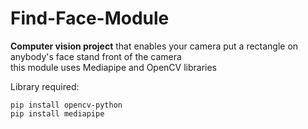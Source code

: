 # Find-Face-Module
<b> Computer vision project</b> that enables your camera put a rectangle on anybody's face stand front of the camera <br>
this module uses Mediapipe and OpenCV libraries 


Library required:
```
pip install opencv-python
pip install mediapipe
```
